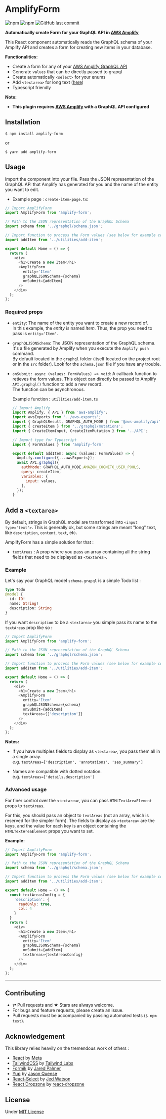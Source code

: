 # AmplifyForm

[![npm](https://img.shields.io/npm/v/amplify-form.svg?style=flat-square)](https://www.npmjs.com/package/amplify-form)
[![npm](https://img.shields.io/npm/dt/amplify-form.svg?style=flat-square)](https://www.npmjs.com/package/amplify-form)
[![GitHub last commit](https://img.shields.io/github/last-commit/sicamois/amplify-form.svg?style=flat-square)](https://github.com/sicamois/amplify-form)

**Automatically create Form for your GaphQL API in [AWS Amplify](https://github.com/aws-amplify/amplify-js)**

This React component automatically reads the GraphQL schema of your Amplify API and creates a form for creating new items in your database.

**Functionalities:**

- Create a form for any of your [AWS Amplify GraphQL API](https://docs.amplify.aws/lib/graphqlapi/getting-started/q/platform/js/)
- Generate `values` that can be directly passed to grapql
- Create automatically `<select>` for your enums
- Add `<textarea>` for long text ([here](#Add-a-textarea))
- Typescript friendly

<!-- - Add files or images, they are automaticcaly uploaded to your [AWS Amplify Storage](https://docs.amplify.aws/lib/storage/getting-started/q/platform/js/)
- Add relationship between items
- Display custom field labels
- Customize form apperance
- Customize field apperance -->

**Note:**

- **This plugin requires [AWS Amplify](https://github.com/aws-amplify/amplify-js) with a GraphQL API configured**

## Installation

```console
$ npm install amplify-form
```

or

```console
$ yarn add amplify-form
```

## Usage

Import the component into your file. Pass the JSON representation of the GraphQL API that Amplify has generated for you and the name of the entity you want to edit.

- Example page : `create-item-page.ts`:

```js
// Import AmplifyForm
import AmplifyForm from 'amplify-form';

// Path to the JSON representation of the GraphQL Schema
import schema from '../graphql/schema.json';

// Import function to process the Form values (see below for example code)
import addItem from '../utilities/add-item';

export default Home = () => {
  return (
    <div>
      <h1>Create a new Item</h1>
      <AmplifyForm
        entity='Item'
        graphQLJSONSchema={schema}
        onSubmit={addItem}
      />
    </div>
  );
};
```

### Required props

- `entity`: The name of the entity you want to create a new record of.  
  In this example, the _entity_ is named _Item_. Thus, the prop you need to pass is `entity='Item'`.

- `graphQLJSONSchema`: The JSON representation of the GraphQL schema. It's a file generated by Amplify when you execute the `Amplify push` command.  
  By default located in the `graphql` folder (itself located on the project root or in the `src` folder). Look for the `schema.json` file if you have any trouble.

- `onSubmit: async (values: FormValues) => void`: A callback function to retieves the form values. This object can directly be passed to Amplify `API.graphql()` function to add a new record.  
  The function can be asynchronous.

  Example function : `utilities/add-item.ts`

  ```js
  // Import Amplify
  import Amplify, { API } from 'aws-amplify';
  import awsExports from '../aws-exports';
  import { GraphQLResult, GRAPHQL_AUTH_MODE } from '@aws-amplify/api';
  import { createItem } from '../graphql/mutations';
  import { CreateItemInput, CreateItemMutation } from '../API';

  // Import type for Typescript
  import { FormValues } from 'amplify-form'

  export default addItem: async (values: FormValues) => {
    Amplify.configure({...awsExports});
    await API.graphql({
      authMode: GRAPHQL_AUTH_MODE.AMAZON_COGNITO_USER_POOLS,
      query: createItem,
      variables: {
        input: values,
      },
    });
  }

  ```

## Add a `<textarea>`

By default, strings in GraphQL model are transformed into `<input type='text'>`. This is generally ok, but some strings are meant "long" text, like `description`, `content`, `text`, etc.

AmplifyForm has a simple solution for that :

- `textAreas` : A prop where you pass an array containing all the string fields that need to be displayed as `<textarea>`.

### Example

Let's say your GraphQL model `schema.grapql` is a simple Todo list :

```graphql
type Todo
@model {
  id: ID!
  name: String!
  description: String
}
```

If you want `description` to be a `<textarea>` you simple pass its name to the `textAreas` prop like so :

```js
// Import AmplifyForm
import AmplifyForm from 'amplify-form';

// Path to the JSON representation of the GraphQL Schema
import schema from '../graphql/schema.json';

// Import function to process the Form values (see below for example code)
import addItem from '../utilities/add-item';

export default Home = () => {
  return (
    <div>
      <h1>Create a new Item</h1>
      <AmplifyForm
        entity='Item'
        graphQLJSONSchema={schema}
        onSubmit={addItem}
        textAreas={['description']}
      />
    </div>
  );
};
```

**Notes:**

- If you have multiples fields to display as `<textarea>`, you pass them all in a single array.  
  e.g. `textAreas=['description', 'annotations', 'seo_summary']`

- Names are compatible with dotted notation.  
  e.g. `textAreas=['details.description']`

### Advanced usage

For finer control over the `<textarea>`, you can pass `HTMLTextAreaElement` props to `textAreas`.  

For this, you should pass an object to `textAreas` (not an array, which is reserved for the simpler form). The fields to display as `<textarea>` are the keys, and the value for each key is an object containing the `HTMLTextAreaElement` props you want to set.

**Example:**

```js
// Import AmplifyForm
import AmplifyForm from 'amplify-form';

// Path to the JSON representation of the GraphQL Schema
import schema from '../graphql/schema.json';

// Import function to process the Form values (see below for example code)
import addItem from '../utilities/add-item';

export default Home = () => {
  const textAreasConfig = {
    'description': {
      readOnly: true,
      col: 4
    }
  }
  return (
    <div>
      <h1>Create a new Item</h1>
      <AmplifyForm
        entity='Item'
        graphQLJSONSchema={schema}
        onSubmit={addItem}
        textAreas={textAreasConfig}
      />
    </div>
  );
};
```

<!-- ## Add images or files

### File field declaration

### Amplify storage props -->

<!-- ## Relationship -->

<!-- ## Field labels -->

<!-- ## Theming -->

<!-- ## Field customisation -->

---

## Contributing

- ⇄ Pull requests and ★ Stars are always welcome.
- For bugs and feature requests, please create an issue.
- Pull requests must be accompanied by passing automated tests (`$ npm test`).

## Acknowledgement

This library relies heavily on the tremendous work of others :

- [React](https://github.com/facebook/react) by [Meta](https://github.com/facebook)
- [TailwindCSS](https://github.com/tailwindlabs/tailwindcss) by [Tailwind Labs](https://github.com/tailwindlabs)
- [Formik](https://github.com/jaredpalmer/formik) by [Jared Palmer](https://github.com/jaredpalmer)
- [Yup](https://github.com/jquense/yup) by [Jason Quense](https://github.com/jquense)
- [React-Select](https://github.com/JedWatson/react-select) by [Jed Watson](https://github.com/JedWatson)
- [React Dropzone](https://github.com/react-dropzone/react-dropzone) by [react-dropzone](https://github.com/react-dropzone)

## License

Under [MIT License](LICENSE)
